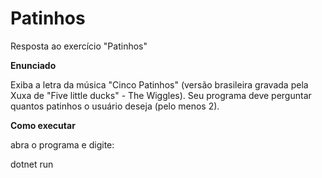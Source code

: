# Patinhos
Resposta ao exercício "Patinhos"

**Enunciado**

Exiba a letra da música "Cinco Patinhos" (versão brasileira gravada pela Xuxa de "Five little ducks" - The Wiggles). Seu programa deve perguntar quantos patinhos o usuário deseja (pelo menos 2).

**Como executar**

abra o programa e digite:

dotnet run